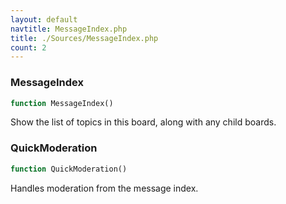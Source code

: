 ```yaml
---
layout: default
navtitle: MessageIndex.php
title: ./Sources/MessageIndex.php
count: 2
---
```


### MessageIndex

```php
function MessageIndex()
```
Show the list of topics in this board, along with any child boards.



### QuickModeration

```php
function QuickModeration()
```
Handles moderation from the message index.



